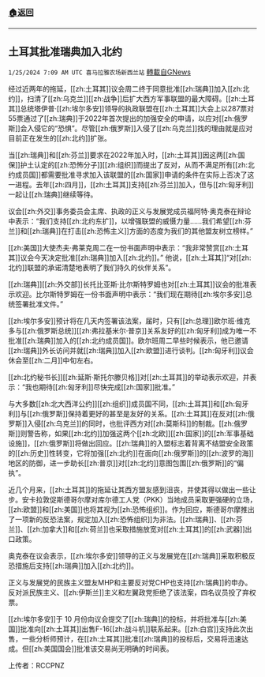 ###  [:house:返回](README.md)
---


## 土耳其批准瑞典加入北约
`1/25/2024 7:09 AM UTC 喜马拉雅农场新西兰站` [轉載自GNews](https://gnews.org/articles/2251582)

经过近两年的拖延，[[zh:土耳其]]议会周二终于同意批准[[zh:瑞典]]加入[[zh:北约]]，扫清了[[zh:乌克兰]][[zh:战争]]后扩大西方军事联盟的最大障碍。[[zh:土耳其]]总统塔伊普·[[zh:埃尔多安]]领导的执政联盟在[[zh:土耳其]]大会上以287票对55票通过了[[zh:瑞典]]于2022年首次提出的加强安全的申请，以应对[[zh:俄罗斯]]会入侵它的“恐惧”。尽管[[zh:俄罗斯]]入侵了[[zh:乌克兰]]找的理由就是应对目前正在发生的[[zh:北约]]扩张。

当[[zh:瑞典]]和[[zh:芬兰]]要求在2022年加入时，[[zh:土耳其]]因这两[[zh:国保]]护土认定的[[zh:恐怖分子]][[zh:组织]]而提出了反对，从而不满足所有[[zh:北约成员国]]都需要批准寻求加入该联盟的[[zh:国家]]申请的条件在实际上否决了这一进程。去年[[zh:四月]]，[[zh:土耳其]]支持[[zh:芬兰]]加入，但与[[zh:匈牙利]]一起让[[zh:瑞典]]继续等待。

议会[[zh:外交]]事务委员会主席、执政的正义与发展党成员福阿特·奥克泰在辩论中表示：“我们支持[[zh:北约东扩]]，以增强联盟的威慑力量……我们希望[[zh:芬兰]]和[[zh:瑞典]]在打击[[zh:恐怖主义]]方面的态度为我们的其他盟友树立榜样。”

[[zh:美国]]大使杰夫·弗莱克周二在一份书面声明中表示：“我非常赞赏[[zh:土耳其]]议会今天决定批准[[zh:瑞典]]加入[[zh:北约]]。” 他说，[[zh:土耳其]]“对[[zh:北约]]联盟的承诺清楚地表明了我们持久的伙伴关系”。

[[zh:瑞典]][[zh:外交部]]长托比亚斯·比尔斯特罗姆也对[[zh:土耳其]]议会的批准表示欢迎。比尔斯特罗姆在一份书面声明中表示：“我们现在期待[[zh:埃尔多安]]总统签署批准文件。”

[[zh:埃尔多安]]预计将在几天内签署该法案，届时，只有[[zh:总理]]欧尔班·维克多与[[zh:俄罗斯总统]][[zh:弗拉基米尔·普京]]关系友好的[[zh:匈牙利]]成为唯一不批准[[zh:瑞典]]加入的[[zh:北约成员国]]。欧尔班周二早些时候表示，他已邀请[[zh:瑞典]]外长访问并就[[zh:瑞典]]加入[[zh:欧盟]]进行谈判。[[zh:匈牙利]]议会休会至[[zh:二月]]中旬左右。

[[zh:北约秘书长]][[zh:延斯·斯托尔滕贝格]]对[[zh:土耳其]]的举动表示欢迎，并表示：“我也期待[[zh:匈牙利]]尽快完成[[zh:国家]]批准。”

与大多数[[zh:北大西洋公约]][[zh:组织]]成员国不同，[[zh:土耳其]]和[[zh:匈牙利]]与[[zh:俄罗斯]]保持着更好的甚至是友好的关系。[[zh:土耳其]]在反对[[zh:俄罗斯]]入侵[[zh:乌克兰]]的同时，也批评西方对[[zh:莫斯科]]的制裁。[[zh:俄罗斯]]则警告称，如果[[zh:北约]]加强这两个[[zh:北欧]][[zh:国家]]的[[zh:军事基础设施]]，[[zh:俄罗斯]]将做出回应。[[zh:瑞典]]的入盟标志着背离不结盟安全政策的[[zh:历史]]性转变，它将加强[[zh:北约]]在面向[[zh:俄罗斯]]的[[zh:波罗的海]]地区的防御，进一步助长[[zh:普京]]对[[zh:北约]]意图包围[[zh:俄罗斯]]的“偏执”。

近几个月来，[[zh:土耳其]]的拖延让其西方盟友感到沮丧，并使其得以做出一些让步。安卡拉敦促斯德哥尔摩对库尔德工人党（PKK）当地成员采取更强硬的立场，[[zh:欧盟]]和[[zh:美国]]也将其视为[[zh:恐怖组织]]。作为回应，斯德哥尔摩推出了一项新的反恐法案，规定加入[[zh:恐怖组织]]为非法。[[zh:瑞典]]、[[zh:芬兰]]、[[zh:加拿大]]和[[zh:荷兰]]也采取措施放宽对[[zh:土耳其]]的[[zh:武器]]出口政策。

奥克泰在议会表示，[[zh:埃尔多安]]领导的正义与发展党在[[zh:瑞典]]采取积极反恐措施后支持[[zh:瑞典]]加入[[zh:北约]]。

正义与发展党的民族主义盟友MHP和主要反对党CHP也支持[[zh:瑞典]]的申办。反对派民族主义、[[zh:伊斯兰]]主义和左翼政党拒绝了该法案，四名议员投了弃权票。

[[zh:埃尔多安]]于 10 月份向议会提交了[[zh:瑞典]]的投标，并将批准与[[zh:美国]]批准向[[zh:土耳其]]出售F-16[[zh:战斗机]]联系起来。[[zh:白宫]]支持此次出售，一些分析师预计，在[[zh:土耳其]]批准[[zh:瑞典]]的投标后，交易将迅速达成。但[[zh:美国国会]]批准该交易尚无明确的时间表。

上传者：RCCPNZ
